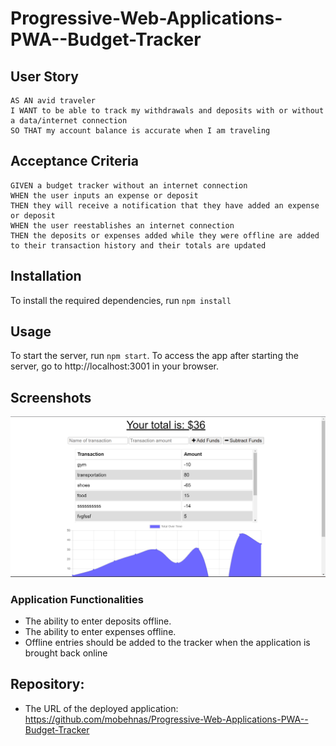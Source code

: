 # Progressive-Web-Applications-PWA--Budget-Tracker

## User Story
```
AS AN avid traveler
I WANT to be able to track my withdrawals and deposits with or without a data/internet connection
SO THAT my account balance is accurate when I am traveling 
```
## Acceptance Criteria
```
GIVEN a budget tracker without an internet connection
WHEN the user inputs an expense or deposit
THEN they will receive a notification that they have added an expense or deposit
WHEN the user reestablishes an internet connection
THEN the deposits or expenses added while they were offline are added to their transaction history and their totals are updated
```

## Installation

To install the required dependencies, run `npm install`

## Usage

To start the server, run `npm start`. To access the app after starting the server, go to http://localhost:3001 in your browser.



## Screenshots
![](public/images/Screenshot.png)

### Application Functionalities

- The ability to enter deposits offline.
- The ability to enter expenses offline.
- Offline entries should be added to the tracker when the application is brought back online

 ## Repository:
  * The URL of the deployed application: https://github.com/mobehnas/Progressive-Web-Applications-PWA--Budget-Tracker



